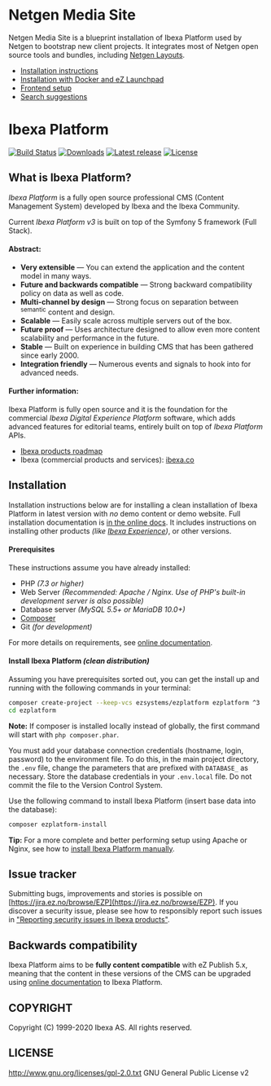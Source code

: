 # Netgen Media Site

Netgen Media Site is a blueprint installation of Ibexa Platform used by Netgen to bootstrap new client projects.
It integrates most of Netgen open source tools and bundles, including [Netgen Layouts](https://github.com/netgen-layouts).

* [Installation instructions](/doc/netgen/INSTALL.md)
* [Installation with Docker and eZ Launchpad](/doc/netgen/LAUNCHPAD.md)
* [Frontend setup](/doc/netgen/FRONTEND.md)
* [Search suggestions](/doc/netgen/SEARCH_SUGGESTIONS.md)

# Ibexa Platform

[![Build Status](https://img.shields.io/travis/ezsystems/ezplatform.svg?style=flat-square)](https://travis-ci.org/ezsystems/ezplatform)
[![Downloads](https://img.shields.io/packagist/dt/ezsystems/ezplatform.svg?style=flat-square)](https://packagist.org/packages/ezsystems/ezplatform)
[![Latest release](https://img.shields.io/github/release/ezsystems/ezplatform.svg?style=flat-square)](https://github.com/ezsystems/ezplatform/releases)
[![License](https://img.shields.io/packagist/l/ezsystems/ezplatform.svg?style=flat-square)](LICENSE)

## What is Ibexa Platform?
*Ibexa Platform* is a fully open source professional CMS (Content Management System) developed by Ibexa and the Ibexa Community.

Current *Ibexa Platform v3* is built on top of the Symfony 5 framework (Full Stack).

#### Abstract:

- **Very extensible** — You can extend the application and the content model in many ways.
- **Future and backwards compatible** — Strong backward compatibility policy on data as well as code.
- **Multi-channel by design** — Strong focus on separation between <sup>semantic</sup> content and design.
- **Scalable** — Easily scale across multiple servers out of the box.
- **Future proof** — Uses architecture designed to allow even more content scalability and performance in the future.
- **Stable** — Built on experience in building CMS that has been gathered since early 2000.
- **Integration friendly** — Numerous events and signals to hook into for advanced needs.

#### Further information:

Ibexa Platform is fully open source and it is the foundation for the commercial *Ibexa Digital Experience Platform* software, which adds advanced features for editorial teams, entirely built on top of *Ibexa Platform* APIs.

- [Ibexa products roadmap](https://portal.productboard.com/ibexa/1-ibexa-dxp)
- Ibexa (commercial products and services): [ibexa.co](https://ibexa.co/)


## Installation

Installation instructions below are for installing a clean installation of Ibexa Platform in latest version with _no_ demo content or demo website.
Full installation documentation is [in the online docs](https://doc.ibexa.co/en/latest/getting_started/install_ez_platform/).
It includes instructions on installing other products _(like [Ibexa Experience](https://github.com/ezsystems/ezplatform-ee))_, or other versions.

#### Prerequisites

These instructions assume you have already installed:

- PHP _(7.3 or higher)_
- Web Server _(Recommended: Apache / Nginx. Use of PHP's built-in development server is also possible)_
- Database server _(MySQL 5.5+ or MariaDB 10.0+)_
- [Composer](https://doc.ibexa.co/en/latest/getting_started/install_ez_platform/#get-composer)
- Git _(for development)_

For more details on requirements, see [online documentation](https://doc.ibexa.co/en/latest/getting_started/requirements/).


#### Install Ibexa Platform _(clean distribution)_

Assuming you have prerequisites sorted out, you can get the install up and running with the following commands in your terminal:

``` bash
composer create-project --keep-vcs ezsystems/ezplatform ezplatform ^3
cd ezplatform
```

**Note:** If composer is installed locally instead of globally, the first command will start with `php composer.phar`.

You must add your database connection credentials (hostname, login, password) to the environment file.
To do this, in the main project directory, the `.env` file, change the parameters that are prefixed with `DATABASE_` as necessary.
Store the database credentials in your `.env.local` file. Do not commit the file to the Version Control System.

Use the following command to install Ibexa Platform (insert base data into the database):

```bash
composer ezplatform-install
```

**Tip:** For a more complete and better performing setup using Apache or Nginx, see how to [install Ibexa Platform manually](https://doc.ibexa.co/en/latest/getting_started/install_ez_platform/).

## Issue tracker
Submitting bugs, improvements and stories is possible on [https://jira.ez.no/browse/EZP](https://jira.ez.no/browse/EZP).
If you discover a security issue, please see how to responsibly report such issues in ["Reporting security issues in Ibexa products"](https://doc.ibexa.co/en/latest/guide/reporting_issues/#reporting-security-issues-in-ez-systems-products).

## Backwards compatibility
Ibexa Platform aims to be **fully content compatible** with eZ Publish 5.x, meaning that the content in these versions of the CMS can be upgraded using
[online documentation](https://doc.ezplatform.com/en/latest/migrating/migrating_from_ez_publish_platform/) to Ibexa Platform.


## COPYRIGHT
Copyright (C) 1999-2020 Ibexa AS. All rights reserved.

## LICENSE
http://www.gnu.org/licenses/gpl-2.0.txt GNU General Public License v2
